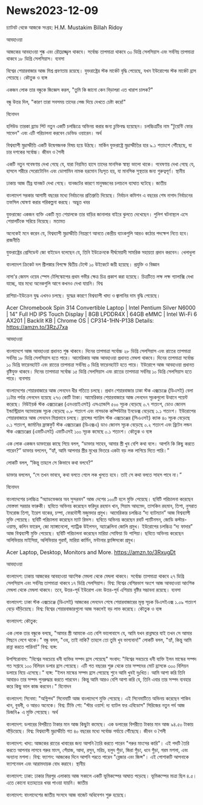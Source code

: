 # News2023-12-09
চ্যাটবট থেকে আজকে
সংগ্রহ: H.M. Mustakim Billah Ridoy


আবহাওয়া

আজকের আবহাওয়া শুষ্ক এবং রৌদ্রোজ্জ্বল থাকবে। সর্বোচ্চ তাপমাত্রা থাকবে ৩০ ডিগ্রি সেলসিয়াস এবং সর্বনিম্ন তাপমাত্রা থাকবে ১৮ ডিগ্রি সেলসিয়াস।
ব্যবসা

বিশ্বের শেয়ারবাজার আজ মিশ্র প্রবণতায় রয়েছে। যুক্তরাষ্ট্রের স্টক মার্কেট বৃদ্ধি পেয়েছে, যখন ইউরোপের স্টক মার্কেট হ্রাস পেয়েছে।
কৌতুক ও ব্যঙ্গ

একজন লোক তার বন্ধুকে জিজ্ঞেস করল, "তুমি কি জানো কেন বিড়ালরা এত খারাপ চালক?"

বন্ধু উত্তর দিল, "কারণ তারা সবসময় তাদের লেজ দিয়ে দেখতে চেষ্টা করে!"

বিনোদন

হলিউড তারকা ব্র্যাড পিট নতুন একটি চলচ্চিত্রে অভিনয় করার জন্য চুক্তিবদ্ধ হয়েছেন। চলচ্চিত্রটির নাম "টুয়েন্টি ফোর সাভেন" এবং এটি পরিচালনা করবেন ডেভিড ওয়ারেন।
অর্থ

বিশ্বব্যাপী মুদ্রাস্ফীতি একটি উদ্বেগজনক বিষয় হয়ে উঠছে। মার্কিন যুক্তরাষ্ট্রে মুদ্রাস্ফীতির হার ৯.১ শতাংশে পৌঁছেছে, যা চার দশকের সর্বোচ্চ।
জীবন ও শৈলী

একটি নতুন গবেষণায় দেখা গেছে যে, যারা নিয়মিত হাসে তাদের মানসিক স্বাস্থ্য ভালো থাকে। গবেষণায় দেখা গেছে যে, হাসলে শরীরে সেরোটোনিন এবং ডোপামিন নামক হরমোন নিঃসৃত হয়, যা মানসিক সুস্থতার জন্য গুরুত্বপূর্ণ।
স্থানীয়

ঢাকায় আজ তীব্র যানজট দেখা গেছে। যানজটের কারণে মানুষজনের চলাচলে ব্যাঘাত ঘটেছে।
জাতীয়

বাংলাদেশ সরকার আগামী বছরের মধ্যে নির্বাচনের প্রতিশ্রুতি দিয়েছে। নির্বাচন কমিশন এ বছরের শেষ নাগাদ নির্বাচনের তফসিল ঘোষণা করার পরিকল্পনা করছে।
অদ্ভুত খবর

যুক্তরাজ্যে একজন ব্যক্তি একটি মৃত শেয়ালকে তার বাড়ির জানালার বাইরে ঝুলতে দেখেছেন। পুলিশ ঘটনাস্থলে এসে শেয়ালটিকে সরিয়ে নিয়েছে।
মতামত

অনেকেই মনে করেন যে, বিশ্বব্যাপী মুদ্রাস্ফীতি নিয়ন্ত্রণে আনতে কেন্দ্রীয় ব্যাংকগুলি আরও কঠোর পদক্ষেপ নিতে হবে।
রাজনীতি

যুক্তরাষ্ট্রের প্রেসিডেন্ট জো বাইডেন বলেছেন যে, তিনি ইউক্রেনকে দীর্ঘমেয়াদী সামরিক সহায়তা প্রদান করবেন।
খেলাধুলা

বাংলাদেশ ক্রিকেট দল শ্রীলঙ্কার বিপক্ষে দ্বিতীয় টেস্টে ১০ উইকেটে জয়ী হয়েছে।
প্রযুক্তি ও বিজ্ঞান

নাসা'র জেমস ওয়েব স্পেস টেলিস্কোপের প্রথম গভীর ক্ষেত্র চিত্র প্রকাশ করা হয়েছে। চিত্রটিতে লক্ষ লক্ষ গ্যালাক্সি দেখা যাচ্ছে, যার মধ্যে অনেকগুলি আগে কখনও দেখা যায়নি।
বিশ্ব

রাশিয়া-ইউক্রেন যুদ্ধ এখনও চলছে। যুদ্ধের কারণে বিশ্বব্যাপী খাদ্য ও জ্বালানির দাম বৃদ্ধি পেয়েছে।

Acer Chromebook Spin 314 Convertible Laptop | Intel Pentium Silver N6000 | 14" Full HD IPS Touch Display | 8GB LPDDR4X | 64GB eMMC | Intel Wi-Fi 6 AX201 | Backlit KB | Chrome OS | CP314-1HN-P138
Details:
https://amzn.to/3RzJ7xa

আবহাওয়া

বাংলাদেশে আজ আবহাওয়া প্রধানত শুষ্ক থাকবে। দিনের তাপমাত্রা সর্বোচ্চ ২৮ ডিগ্রি সেলসিয়াস এবং রাতের তাপমাত্রা সর্বনিম্ন ১৮ ডিগ্রি সেলসিয়াস হতে পারে।
আমেরিকায় আজ আবহাওয়া প্রধানত মেঘলা থাকবে। দিনের তাপমাত্রা সর্বোচ্চ ১০ ডিগ্রি ফারেনহাইট এবং রাতের তাপমাত্রা সর্বনিম্ন ০ ডিগ্রি ফারেনহাইট হতে পারে।
ইউরোপে আজ আবহাওয়া প্রধানত বৃষ্টিযুক্ত থাকবে। দিনের তাপমাত্রা সর্বোচ্চ ১৫ ডিগ্রি সেলসিয়াস এবং রাতের তাপমাত্রা সর্বনিম্ন ১০ ডিগ্রি সেলসিয়াস হতে পারে।
ব্যবসায়

বাংলাদেশের শেয়ারবাজারে আজ লেনদেন ধীর গতিতে চলছে। প্রধান শেয়ারবাজার ঢাকা স্টক এক্সচেঞ্জে (ডিএসই) বেলা ১১টার পর্যন্ত লেনদেন হয়েছে ২৭৩ কোটি টাকা।
আমেরিকার শেয়ারবাজারে আজ লেনদেন সূচকগুলো উত্থানে পয়েন্ট করেছে। নিউইয়র্ক স্টক এক্সচেঞ্জের (এনওয়াইএসই) এসএ্যান্ডপি ৫০০ সূচক বেড়েছে ০.৭ শতাংশ, ডোও জোনস ইন্ডাস্ট্রিয়াল অ্যাভারেজ সূচক বেড়েছে ০.৮ শতাংশ এবং নাসডাক কম্পিউটার ইনডেক্স বেড়েছে ১.১ শতাংশ।
ইউরোপের শেয়ারবাজারে আজ লেনদেন মিশ্রভাবে চলছে। ফ্রান্সের প্যারিস স্টক এক্সচেঞ্জের (সিএএসই) ক্যাক ৪০ সূচক বেড়েছে ০.১ শতাংশ, জার্মানির ফ্রাঙ্কফুর্ট স্টক এক্সচেঞ্জের (ডিএক্সএ) ডাও জোনস সূচক বেড়েছে ০.২ শতাংশ এবং ব্রিটেন লন্ডন স্টক এক্সচেঞ্জের (এফটিএসই) এফটিএসই ১০০ সূচক কমেছে ০.১ শতাংশ।
কৌতুক ও ব্যঙ্গ

এক লোক একজন ডাক্তারের কাছে গিয়ে বলল, “ডাক্তার সাহেব, আমার স্ত্রী খুব বেশি কথা বলে। আপনি কি কিছু করতে পারেন?”
ডাক্তার বললেন, “হ্যাঁ, আমি আপনার স্ত্রীর মুখের ভিতরে একটা বড় লক লাগিয়ে দিতে পারি।”

লোকটি বলল, “কিন্তু তাহলে সে কিভাবে কথা বলবে?”

ডাক্তার বললেন, “সে তখন ভাববে, কথা বলতে গেলে লক খুলতে হবে। তাই সে কথা বলতে সাহস পাবে না।”

বিনোদন

বাংলাদেশের চলচ্চিত্র “অ্যাডভেঞ্চার অব সুন্দরবন” আজ দেশের ১০০টি হলে মুক্তি পেয়েছে। ছবিটি পরিচালনা করেছেন মোস্তফা সরয়ার ফারুকী। ছবিতে অভিনয় করেছেন ফরিদুর রহমান খান, সিয়াম আহমেদ, তাসকিন রহমান, তিশা, নুসরাত ইমরোজ তিশা, ইরেশ যাকের, চম্পা, ফেরদৌসী মজুমদার প্রমুখ।
আমেরিকার চলচ্চিত্র “দ্য ব্যাটম্যান” আজ বিশ্বব্যাপী মুক্তি পেয়েছে। ছবিটি পরিচালনা করেছেন ম্যাট রিভস। ছবিতে অভিনয় করেছেন রবার্ট প্যাটিনসন, জোডি কস্টার-ওয়াল্ড, কলিন ফারেল, জো ম্যাঙ্গানেলো, প্যাট্রিক উইলসন, অ্যাঞ্জেলিনা জোলি প্রমুখ।
ইউরোপের চলচ্চিত্র “দ্য ফাদার” আজ বিশ্বব্যাপী মুক্তি পেয়েছে। ছবিটি পরিচালনা করেছেন মারিয়া সোফিয়া ডি পাপিয়া। ছবিতে অভিনয় করেছেন অলিভিয়ার মাইসিয়া, অলিভিয়ার গুরমাঁ, মারিয়া কার্মিন, মন্টানার ফ্রান্সিসকো প্রমুখ।

Acer Laptop, Desktop, Monitors and More.
https://amzn.to/3RxugDt


আবহাওয়া

বাংলাদেশ: ঢাকায় আজকের আবহাওয়া আংশিক মেঘলা থেকে মেঘলা থাকবে। সর্বোচ্চ তাপমাত্রা থাকবে ২৭ ডিগ্রি সেলসিয়াস এবং সর্বনিম্ন তাপমাত্রা থাকবে ১৭ ডিগ্রি সেলসিয়াস।
বিশ্ব: বিশ্বের বেশিরভাগ অংশে আজ আবহাওয়া আংশিক মেঘলা থেকে মেঘলা থাকবে। তবে, উত্তর-পূর্ব ইউরোপ এবং উত্তর-পূর্ব এশিয়ায় বৃষ্টির সম্ভাবনা রয়েছে।
ব্যবসা

বাংলাদেশ: ঢাকা স্টক এক্সচেঞ্জে (ডিএসই) আজকের লেনদেন শেষে শেয়ারবাজারের মূল্য সূচক ডিএসইএক্স ১.০৯ শতাংশ বেড়ে দাঁড়িয়েছে।
বিশ্ব: বিশ্বের শেয়ারবাজারগুলো আজ সকলেই বড় লাভ করেছে।
কৌতুক ও ব্যঙ্গ

বাংলাদেশ: কৌতুক:

এক লোক তার বন্ধুকে বলছে, "আমার স্ত্রী আমাকে এত বেশি ভালোবাসে যে, আমি যখন রান্নাঘরে যাই তখন সে আমার পিছনে লেগে থাকে।"
বন্ধু বলল, "ওহ, তাই নাকি? তাহলে তো তুমি খুব ভাগ্যবান!"
লোকটি বলল, "হ্যাঁ, কিন্তু আমি রান্না করতে পারিনা!"
বিশ্ব: ব্যঙ্গ:

উপশিরোনাম: "বিশ্বের সবচেয়ে ধনী ব্যক্তির সম্পদ হ্রাস পেয়েছে"
সংবাদ: "বিশ্বের সবচেয়ে ধনী ব্যক্তি ইলন মাস্কের সম্পদ গত সপ্তাহে ১০০ বিলিয়ন ডলার হ্রাস পেয়েছে। এটি গত বছরের শুরু থেকে তার সম্পদের মোট হ্রাসকে ৩০০ বিলিয়ন ডলারে নিয়ে এসেছে।"
ব্যঙ্গ: "ইলন মাস্কের সম্পদ হ্রাস পেয়েছে শুনে আমি খুবই দুঃখিত। আমি আশা করি তিনি আবারও তার সম্পদ পুনরুদ্ধার করতে পারবেন। কিন্তু আমি আরও বেশি আশা করি যে, তিনি এবার তার সম্পদ ব্যবহার করে কিছু ভাল কাজ করবেন।"
বিনোদন

বাংলাদেশ: সিনেমা: "অগ্নিপথ" সিনেমাটি আজ বাংলাদেশে মুক্তি পেয়েছে। এই সিনেমাটিতে অভিনয় করেছেন শাকিব খান, বুবলী, ও আরও অনেকে।
বিশ্ব: টিভি শো: "স্টার ওয়ার্স: দ্য ব্যাটল ফর এবিডোস" সিরিজের নতুন পর্ব আজ ডিজনি+ এ মুক্তি পেয়েছে।
অর্থ

বাংলাদেশ: ডলারের বিপরীতে টাকার মান আজ কিছুটা কমেছে। এক ডলারের বিপরীতে টাকার মান আজ ৯৪.৫০ টাকায় দাঁড়িয়েছে।
বিশ্ব: বিশ্বব্যাপী মুদ্রাস্ফীতি গত ৪০ বছরের মধ্যে সর্বোচ্চ পর্যায়ে পৌঁছেছে।
জীবন ও শৈলী

বাংলাদেশ: খাদ্য: আজকের রাতের খাবারের জন্য আপনি তৈরি করতে পারেন "গরুর মাংসের কারি"। এই পদটি তৈরি করতে আপনার লাগবে গরুর মাংস, পেঁয়াজ, আদা, রসুন, মরিচ, হলুদ গুঁড়া, জিরা গুঁড়া, ধনে গুঁড়া, গরম মশলা, এবং অন্যান্য মশলা।
বিশ্ব: ফ্যাশন: আজকের দিনে আপনি পরতে পারেন "ব্লেজার এবং জিন্স"। এই পোশাকটি আপনাকে ফ্যাশনেবল এবং আরামদায়ক বোধ করাবে।
স্থানীয়

বাংলাদেশ: ঢাকা: ঢাকার মিরপুর এলাকায় আজ সকালে একটি ভূমিকম্পের আঘাত পড়েছে। ভূমিকম্পের মাত্রা ছিল ৪.৫। এতে কোনো হতাহতের খবর পাওয়া যায়নি।
জাতীয়

বাংলাদেশ: বাংলাদেশের জাতীয় সংসদে আজ বাজেট অধিবেশন শুরু হয়েছে। 

